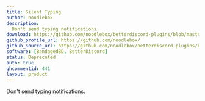 ```yaml
---
title: Silent Typing
author: noodlebox
description:
  Don't send typing notifications.
download: https://github.com/noodlebox/betterdiscord-plugins/blob/master/SilentTyping.plugin.js
github_profile_url: https://github.com/noodlebox/
github_source_url: https://github.com/noodlebox/betterdiscord-plugins/blob/master/SilentTyping.plugin.js
software: [BandagedBD, BetterDiscord]
status: Deprecated
auto: true
ghcommentid: 441
layout: product
---
```

Don't send typing notifications.